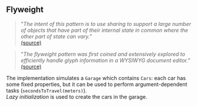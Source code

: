 ## Flyweight

> "*The intent of this pattern is to use sharing to support a large number of objects that have part of their internal state
in common where the other part of state can vary.*"<br>[(source)](http://www.oodesign.com/flyweight-pattern.html)

> "*The flyweight pattern was first coined and extensively explored to efficiently handle glyph information in a WYSIWYG
document editor.*"<br>[(source)](http://en.wikipedia.org/wiki/Flyweight_pattern#cite_ref-1)

The implementation simulates a `Garage` which contains `Cars`: each car has some fixed properties, but it can be used to perform
argument-dependent tasks (`secondsToTravel(meters)`).<br>
*Lazy initialization* is used to create the cars in the garage.
